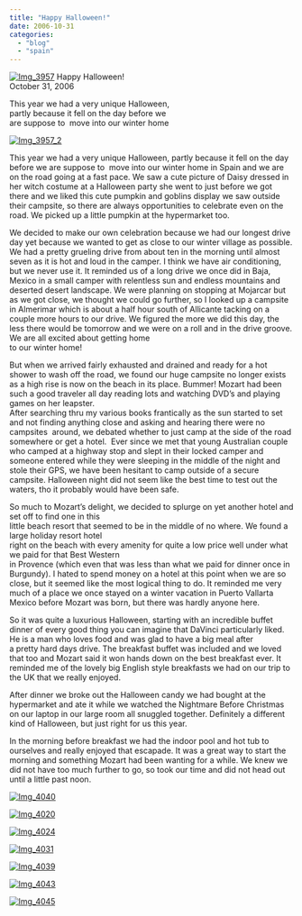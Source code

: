 ```yaml
---
title: "Happy Halloween!"
date: 2006-10-31
categories: 
  - "blog"
  - "spain"
---
```


 [![Img_3957](https://pub-ac94b3f306b24c0dba4238943c97f2e1.r2.dev/2008/04/24/img_3957.png "Img_3957")](https://pub-ac94b3f306b24c0dba4238943c97f2e1.r2.dev/photos/uncategorized/2008/04/24/img_3957.png) Happy Halloween!  
October 31, 2006

This year we had a very unique Halloween,  
partly because it fell on the day before we  
are suppose to  move into our winter home

<!--more-->

[![Img_3957_2](https://pub-ac94b3f306b24c0dba4238943c97f2e1.r2.dev/2008/04/24/img_3957_2.png "Img_3957_2")](https://pub-ac94b3f306b24c0dba4238943c97f2e1.r2.dev/photos/uncategorized/2008/04/24/img_3957_2.png)

This year we had a very unique Halloween, partly because it fell on the day before we are suppose to  move into our winter home in Spain and we are on the road going at a fast pace. We saw a cute picture of Daisy dressed in her witch costume at a Halloween party she went to just before we got there and we liked this cute pumpkin and goblins display we saw outside their campsite, so there are always opportunities to celebrate even on the road. We picked up a little pumpkin at the hypermarket too.

We decided to make our own celebration because we had our longest drive day yet because we wanted to get as close to our winter village as possible. We had a pretty grueling drive from about ten in the morning until almost seven as it is hot and loud in the camper. I think we have air conditioning, but we never use it. It reminded us of a long drive we once did in Baja, Mexico in a small camper with relentless sun and endless mountains and deserted desert landscape. We were planning on stopping at Mojarcar but as we got close, we thought we could go further, so I looked up a campsite in Almerimar which is about a half hour south of Allicante tacking on a couple more hours to our drive. We figured the more we did this day, the less there would be tomorrow and we were on a roll and in the drive groove. We are all excited about getting home  
to our winter home!

But when we arrived fairly exhausted and drained and ready for a hot shower to wash off the road, we found our huge campsite no longer exists as a high rise is now on the beach in its place. Bummer! Mozart had been such a good traveler all day reading lots and watching DVD’s and playing games on her leapster.  
After searching thru my various books frantically as the sun started to set and not finding anything close and asking and hearing there were no campsites  around, we debated whether to just camp at the side of the road somewhere or get a hotel.  Ever since we met that young Australian couple who camped at a highway stop and slept in their locked camper and someone entered while they were sleeping in the middle of the night and stole their GPS, we have been hesitant to camp outside of a secure campsite. Halloween night did not seem like the best time to test out the waters, tho it probably would have been safe.

So much to Mozart’s delight, we decided to splurge on yet another hotel and set off to find one in this  
little beach resort that seemed to be in the middle of no where. We found a large holiday resort hotel  
right on the beach with every amenity for quite a low price well under what we paid for that Best Western  
in Provence (which even that was less than what we paid for dinner once in Burgundy). I hated to spend money on a hotel at this point when we are so close, but it seemed like the most logical thing to do. It reminded me very much of a place we once stayed on a winter vacation in Puerto Vallarta Mexico before Mozart was born, but there was hardly anyone here.

So it was quite a luxurious Halloween, starting with an incredible buffet dinner of every good thing you can imagine that DaVinci particularly liked. He is a man who loves food and was glad to have a big meal after  
a pretty hard days drive. The breakfast buffet was included and we loved that too and Mozart said it won hands down on the best breakfast ever. It reminded me of the lovely big English style breakfasts we had on our trip to the UK that we really enjoyed.

After dinner we broke out the Halloween candy we had bought at the hypermarket and ate it while we watched the Nightmare Before Christmas on our laptop in our large room all snuggled together. Definitely a different kind of Halloween, but just right for us this year.

In the morning before breakfast we had the indoor pool and hot tub to ourselves and really enjoyed that escapade. It was a great way to start the morning and something Mozart had been wanting for a while. We knew we did not have too much further to go, so took our time and did not head out until a little past noon.

[![Img_4040](https://pub-ac94b3f306b24c0dba4238943c97f2e1.r2.dev/2008/04/24/img_4040.png "Img_4040")](https://pub-ac94b3f306b24c0dba4238943c97f2e1.r2.dev/photos/uncategorized/2008/04/24/img_4040.png)

[![Img_4020](https://pub-ac94b3f306b24c0dba4238943c97f2e1.r2.dev/2008/04/24/img_4020.png "Img_4020")](https://pub-ac94b3f306b24c0dba4238943c97f2e1.r2.dev/photos/uncategorized/2008/04/24/img_4020.png)

[![Img_4024](https://pub-ac94b3f306b24c0dba4238943c97f2e1.r2.dev/2008/04/24/img_4024.png "Img_4024")](https://pub-ac94b3f306b24c0dba4238943c97f2e1.r2.dev/photos/uncategorized/2008/04/24/img_4024.png)

[![Img_4031](https://pub-ac94b3f306b24c0dba4238943c97f2e1.r2.dev/2008/04/24/img_4031.png "Img_4031")](https://pub-ac94b3f306b24c0dba4238943c97f2e1.r2.dev/photos/uncategorized/2008/04/24/img_4031.png)

[![Img_4039](https://pub-ac94b3f306b24c0dba4238943c97f2e1.r2.dev/2008/04/24/img_4039.png "Img_4039")](https://pub-ac94b3f306b24c0dba4238943c97f2e1.r2.dev/photos/uncategorized/2008/04/24/img_4039.png)

[![Img_4043](https://pub-ac94b3f306b24c0dba4238943c97f2e1.r2.dev/2008/04/24/img_4043.png "Img_4043")](https://pub-ac94b3f306b24c0dba4238943c97f2e1.r2.dev/photos/uncategorized/2008/04/24/img_4043.png)

[![Img_4045](https://pub-ac94b3f306b24c0dba4238943c97f2e1.r2.dev/2008/04/24/img_4045.png "Img_4045")](https://pub-ac94b3f306b24c0dba4238943c97f2e1.r2.dev/photos/uncategorized/2008/04/24/img_4045.png)
